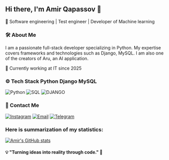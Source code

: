 ## Hi there, I'm Amir Qapassov 👋
🔹 Software engineering | Test engineer | Developer of Machine learning


### 🛠️ About Me 
I am a passionate full-stack developer specializing in Python. My expertise covers frameworks and technologies such as Django, MySQL. I am also one of the creators of Aru, an AI application.

🚀 Currently working at IT since 2025

### ⚙️ Tech Stack Python Django MySQL
![Python](https://img.shields.io/badge/-PYTHON-010101?style=for-the-badge&logo=python&logoColor=D1A939)
![SQL](https://img.shields.io/badge/-SQL-010101?style=for-the-badge&logo=mysql&logoColor=00B3E0
)
![DJANGO](https://img.shields.io/badge/-Django-010101?style=for-the-badge&logo=django&logoColor=1BA093
)

### 📡 Contact Me
[![Instagram](https://img.shields.io/badge/-INSTAGRAM-010101?style=for-the-badge&logo=instagram&logoColor=BA32A7)](https://www.instagram.com/asetovvich_/)
[![Email](https://img.shields.io/badge/-Gmail-010101?style=for-the-badge&logo=gmail&logoColor=)](https://mailto:kapasovamir777@gmail.com)
[![Telegram](https://img.shields.io/badge/-Telegram-010101?style=for-the-badge&logo=telegram&logoColor=)](https://t.me/asetovvich)

### Here is summarization of my statistics:
[![Amir's GitHub stats](https://github-readme-stats.vercel.app/api?username=Amirkapasov&show_icons=true)](https://github.com/Amirkapasov/github-readme-stats)
#### 💡 "Turning ideas into reality through code." 🚀
